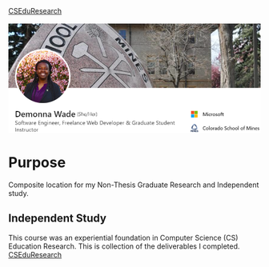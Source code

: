 <nav>
  <a href="https://monawade0507.github.io/Non-Thesis-Graudate-Portfolio-/CSEduResearch">CSEduResearch</a> 
</nav>
&emsp;
&emsp;
&emsp;

<img src="images/LinkedIn Snapshot.png" alt="hi" class="inline"/>

# Purpose
Composite location for my Non-Thesis Graduate Research and Independent study.


## Independent Study
This course was an experiential foundation in Computer Science (CS) Education Research. This is collection of the deliverables I completed. [CSEduResearch](https://monawade0507.github.io/Non-Thesis-Graudate-Portfolio-/CSEduResearch)

